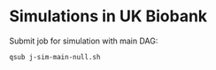 
# Simulations in UK Biobank


Submit job for simulation with main DAG:

```bash
qsub j-sim-main-null.sh
```
